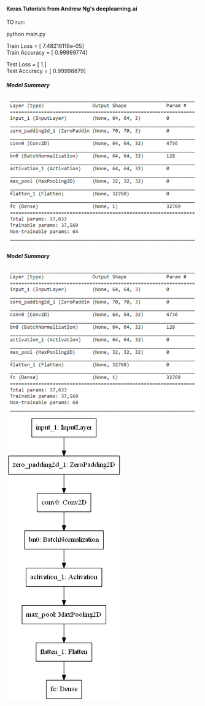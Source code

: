 #### Keras Tutorials from Andrew Ng's deeplearning.ai  
TO run:  
  
python main.py  

Train Loss = [  7.48216116e-05]  
Train Accuracy = [ 0.99999774]  

Test Loss = [ 1.]  
Test Accuracy = [ 0.99998879]  

##### Model Summary #####
![Learning Curve](plots/ModelSummary.png)  

##### Model Summary #####
![Learning Curve](plots/ModelSummary.png)  
![Learning Curve](plots/HappyModel.png)  
